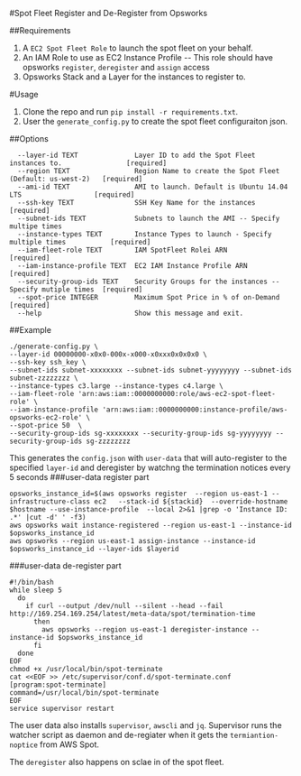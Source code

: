 #Spot Fleet Register and De-Register from Opsworks

##Requirements
1. A `EC2 Spot Fleet Role` to launch the spot fleet on your behalf.
2. An IAM Role to use as EC2 Instance Profile -- This role should have opsworks `register`, `deregister` and `assign` access
3. Opsworks Stack and a Layer for the instances to register to.

#Usage
1. Clone the repo and run `pip install -r requirements.txt`.
2. User the `generate_config.py` to create the spot fleet configuraiton json.

##Options
```
  --layer-id TEXT              Layer ID to add the Spot Fleet instances to.                [required]
  --region TEXT                Region Name to create the Spot Fleet (Default: us-west-2)   [required]
  --ami-id TEXT                AMI to launch. Default is Ubuntu 14.04 LTS                  [required]
  --ssh-key TEXT               SSH Key Name for the instances                              [required]
  --subnet-ids TEXT            Subnets to launch the AMI -- Specify multipe times
  --instance-types TEXT        Instance Types to launch - Specify multiple times           [required]
  --iam-fleet-role TEXT        IAM SpotFleet Rolei ARN                                     [required]
  --iam-instance-profile TEXT  EC2 IAM Instance Profile ARN                                [required]
  --security-group-ids TEXT    Security Groups for the instances -- Specify mutiple times  [required]
  --spot-price INTEGER         Maximum Spot Price in % of on-Demand                        [required]
  --help                       Show this message and exit.
```

##Example
```
./generate-config.py \
--layer-id 00000000-x0x0-000x-x000-x0xxx0x0x0x0 \
--ssh-key ssh_key \
--subnet-ids subnet-xxxxxxxx --subnet-ids subnet-yyyyyyyy --subnet-ids subnet-zzzzzzzz \
--instance-types c3.large --instance-types c4.large \
--iam-fleet-role 'arn:aws:iam::0000000000:role/aws-ec2-spot-fleet-role' \
--iam-instance-profile 'arn:aws:iam::0000000000:instance-profile/aws-opsworks-ec2-role' \
--spot-price 50  \
--security-group-ids sg-xxxxxxxx --security-group-ids sg-yyyyyyyy --security-group-ids sg-zzzzzzzz
```

This generates the `config.json` with `user-data` that will auto-register to the specified `layer-id` and deregister by watchng the termination notices every 5 seconds
###user-data register part
```
opsworks_instance_id=$(aws opsworks register  --region us-east-1 --infrastructure-class ec2   --stack-id ${stackid}  --override-hostname $hostname --use-instance-profile  --local 2>&1 |grep -o 'Instance ID: .*' |cut -d' ' -f3)
aws opsworks wait instance-registered --region us-east-1 --instance-id $opsworks_instance_id
aws opsworks --region us-east-1 assign-instance --instance-id  $opsworks_instance_id --layer-ids $layerid
```
###user-data de-register part
```
#!/bin/bash
while sleep 5
  do
    if curl --output /dev/null --silent --head --fail http://169.254.169.254/latest/meta-data/spot/termination-time
      then
        aws opsworks --region us-east-1 deregister-instance --instance-id $opsworks_instance_id
      fi
  done
EOF
chmod +x /usr/local/bin/spot-terminate
cat <<EOF >> /etc/supervisor/conf.d/spot-terminate.conf
[program:spot-terminate]
command=/usr/local/bin/spot-terminate
EOF
service supervisor restart
```

The user data also installs `supervisor`, `awscli` and `jq`. Supervisor runs the watcher script as daemon and de-regiater when it gets the `termiantion-noptice` from AWS Spot.

The `deregister` also happens on sclae in of the spot fleet.
